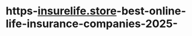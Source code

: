 # https-[insurelife.store](https://insurelife.store/best-online-life-insurance-companies-2025/)-best-online-life-insurance-companies-2025-
